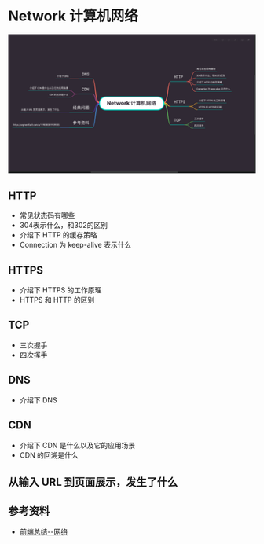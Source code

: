 # Network 计算机网络

![Network](/assets/Network.png)

## HTTP

- 常见状态码有哪些
- 304表示什么，和302的区别
- 介绍下 HTTP 的缓存策略
- Connection 为 keep-alive 表示什么

## HTTPS

- 介绍下 HTTPS 的工作原理
- HTTPS 和 HTTP 的区别

## TCP

- 三次握手
- 四次挥手

## DNS

- 介绍下 DNS

## CDN

- 介绍下 CDN 是什么以及它的应用场景
- CDN 的回溯是什么

## 从输入 URL 到页面展示，发生了什么

## 参考资料

- [前端总结--网络](https://segmentfault.com/a/1190000019109535)

